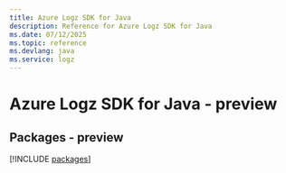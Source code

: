 ```yaml
---
title: Azure Logz SDK for Java
description: Reference for Azure Logz SDK for Java
ms.date: 07/12/2025
ms.topic: reference
ms.devlang: java
ms.service: logz
---
```

# Azure Logz SDK for Java - preview
## Packages - preview
[!INCLUDE [packages](logz-index.md)]
